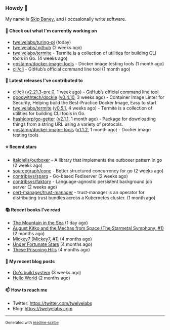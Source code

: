 ### Howdy 👋

My name is [Skip Baney](https://twelvelabs.com), and I occasionally write software.

#### 👷 Check out what I'm currently working on

- [twelvelabs/turing-pi](https://github.com/twelvelabs/turing-pi) (today)
- [twelvelabs/.github](https://github.com/twelvelabs/.github) (2 weeks ago)
- [twelvelabs/termite](https://github.com/twelvelabs/termite) - Termite is a collection of utilities for building CLI tools in Go. (4 weeks ago)
- [gostamp/docker-image-tools](https://github.com/gostamp/docker-image-tools) - Docker image testing tools (1 month ago)
- [cli/cli](https://github.com/cli/cli) - GitHub’s official command line tool (1 month ago)

#### 🔭 Latest releases I've contributed to

- [cli/cli](https://github.com/cli/cli) ([v2.21.3-pre.0](https://github.com/cli/cli/releases/tag/v2.21.3-pre.0), 1 week ago) - GitHub’s official command line tool
- [goodwithtech/dockle](https://github.com/goodwithtech/dockle) ([v0.4.10](https://github.com/goodwithtech/dockle/releases/tag/v0.4.10), 3 weeks ago) - Container Image Linter for Security, Helping build the Best-Practice Docker Image, Easy to start
- [twelvelabs/termite](https://github.com/twelvelabs/termite) ([v0.5.1](https://github.com/twelvelabs/termite/releases/tag/v0.5.1), 4 weeks ago) - Termite is a collection of utilities for building CLI tools in Go.
- [hashicorp/go-getter](https://github.com/hashicorp/go-getter) ([v2.1.1](https://github.com/hashicorp/go-getter/releases/tag/v2.1.1), 1 month ago) - Package for downloading things from a string URL using a variety of protocols.
- [gostamp/docker-image-tools](https://github.com/gostamp/docker-image-tools) ([v1.1.2](https://github.com/gostamp/docker-image-tools/releases/tag/v1.1.2), 1 month ago) - Docker image testing tools

#### ⭐ Recent stars

- [italolelis/outboxer](https://github.com/italolelis/outboxer) - A library that implements the outboxer pattern in go (2 weeks ago)
- [sourcegraph/conc](https://github.com/sourcegraph/conc) - Better structured concurrency for go (2 weeks ago)
- [contribsys/sparq](https://github.com/contribsys/sparq) - Go-based Fediserver (2 weeks ago)
- [contribsys/faktory](https://github.com/contribsys/faktory) - Language-agnostic persistent background job server (2 weeks ago)
- [cert-manager/trust-manager](https://github.com/cert-manager/trust-manager) - trust-manager is an operator for distributing trust bundles across a Kubernetes cluster. (1 month ago)

#### 📚 Recent books I've read

- [The Mountain in the Sea](https://www.goodreads.com/review/show/5027288300?utm_medium=api&amp;utm_source=rss) (1 day ago)
- [August Kitko and the Mechas from Space (The Starmetal Symphony, #1)](https://www.goodreads.com/review/show/5100246985?utm_medium=api&amp;utm_source=rss) (2 months ago)
- [Mickey7 (Mickey7, #1)](https://www.goodreads.com/review/show/4962790910?utm_medium=api&amp;utm_source=rss) (4 months ago)
- [Under Fortunate Stars](https://www.goodreads.com/review/show/4813809207?utm_medium=api&amp;utm_source=rss) (4 months ago)
- [These Prisoning Hills](https://www.goodreads.com/review/show/4691121446?utm_medium=api&amp;utm_source=rss) (4 months ago)

#### 📜 My recent blog posts

- [Go&#39;s build system](https://twelvelabs.com/2023/01/02/go-build-system/) (3 weeks ago)
- [Hello World](https://twelvelabs.com/2022/11/20/hello-world/) (2 months ago)

#### 📫 How to reach me

- Twitter: <https://twitter.com/twelvelabs>
- Blog: <https://twelvelabs.com>

---

<sup>Generated with [readme-scribe](https://github.com/muesli/readme-scribe)</sup>
